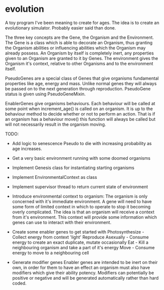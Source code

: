 evolution
=========

A toy program I've been meaning to create for ages. The idea is to create an evolutionary simulator. Probably easier 
said than done.

The three key concepts are the Gene, the Organism and the Environment.  The Gene is a class which is able to decorate an
Organism, thus granting the Organism abilities or influencing abilities which the Organism may already possess.
An Organism by itself is completely inert, any properties given to an Organism are granted to it by Genes.  The 
environment gives the Organism it's context, relative to other Organisms and to the environment itself.

PseudoGenes are a special class of Genes that give organisms fundamental properties like age, energy and mass.  Unlike 
normal genes they will always be passed on to the next generation through reproduction.  PseudoGene status is given 
using PseudoGeneMixin.

EnablerGenes give organisms behaviours.  Each behaviour will be called at some point when increment_age() is called on 
an organism.  It is up to the behaviour method to decide whether or not to perform an action.  That is if an organism 
has a behaviour move() this function will always be called but will not necessarily result in the organism moving.

TODO:
- Add logic to senescence Pseudo to die with increasing probability as age increases.
- Get a very basic environment running with some doomed organisms
- Implement Genesis class for instantiating starting organisms
- Implement EnvironmentalContext as class
- Implement supervisor thread to return current state of environment

- Introduce environmental context to organism:
    The organism is only concerned with it's immediate environment.  A gene will need to have some form of limited 
    context in which to operate to stop it becoming overly complicated. The idea is that an organism will receive a 
    context from it's environment. This context will provide some information which genes can use to interact with their 
    environment.
    
    
- Create some enabler genes to get started with
    Photosynthesize - Collect energy from context 'light'
    Reproduce Asexually - Consume energy to create an exact duplicate, mutate occasionally
    Eat - Kill a neighbouring organism and take a part of it's energy
    Move - Consume energy to move to a neighbouring cell
   
- Generate modifier genes
    Enabler genes are intended to be inert on their own, in order for them to have an effect an organism must also have modifiers which give their ability potency.
    Modifiers can potentially be positive or negative and will be generated automatically rather than hard coded.
    